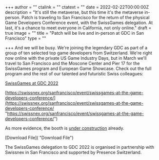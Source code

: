 +++
author = ""
ctalink = ""
ctatext = ""
date = 2022-02-22T00:00:00Z
description = "It's still the metaverse, but this time it's the metaverse in-person. Patch is traveling to San Francisco for the return of the physical Game Developers Conference event, with the SwissGames delegation. At last, it's a chance to meet everyone in California, not only online."
draft = true
image = ""
title = "Patch will be live and in-person at GDC in San Francisco"
type = ""

+++
And we will be busy. We're joining the legendary GDC as part of a group of ten selected top game developers from Switzerland. We're right now online with the private US Game Industry Days, but in March we'll travel to San Francisco and the Moscone Center and Pier 17 for the SwissGames program and European Game Showcase. Check out the full program and the rest of our talented and futuristic Swiss colleagues:

[SwissGames at GDC 2022](https://swissgames.ch/2022/01/27/swissgames-at-gdc2022/)

[https://swissnex.org/sanfrancisco/event/swissgames-at-the-game-developers-conference/](https://swissnex.org/sanfrancisco/event/swissgames-at-the-game-developers-conference/ "https://swissnex.org/sanfrancisco/event/swissgames-at-the-game-developers-conference/")

As more evidence, the booth is [under construction](https://www.instagram.com/p/CZzgC8WPC7q/) already. 

[Download File]( "Download File")

The SwissGames delegation to GDC 2022 is organised in partnership with Swissnex in San Francisco and supported by Presence Switzerland.